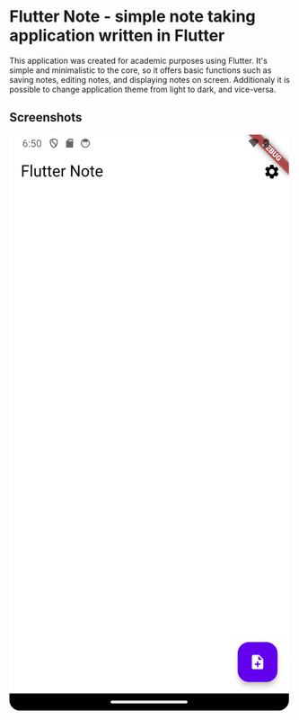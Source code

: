 # Flutter Note - simple note taking application written in Flutter

This application was created for academic purposes using Flutter. 
It's simple and minimalistic to the core, so it offers basic functions such as saving notes, editing notes, and displaying notes on screen.
Additionaly it is possible to change application theme from light to dark, and vice-versa.

## Screenshots
![Main screen](screenshots/main_screen.png "Application main screen")

